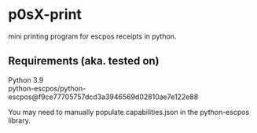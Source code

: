# p0sX-print
mini printing program for escpos receipts in python.

## Requirements (aka. tested on)
Python 3.9  
python-escpos/python-escpos@f9ce77705757dcd3a3946569d02810ae7e122e88  

You may need to manually populate capabilities.json in the python-escpos library.

